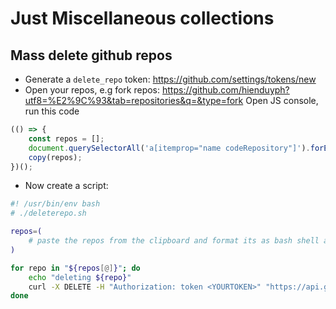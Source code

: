 # Just Miscellaneous collections

## Mass delete github repos
- Generate a `delete_repo` token: https://github.com/settings/tokens/new
- Open your repos, e.g fork repos: https://github.com/hienduyph?utf8=%E2%9C%93&tab=repositories&q=&type=fork
Open JS console, run this code
```js
(() => {
	const repos = [];
    document.querySelectorAll('a[itemprop="name codeRepository"]').forEach(e => repos.push(e.getAttribute('href')))
    copy(repos);
})();
```

- Now create a script:
```bash
#! /usr/bin/env bash
# ./deleterepo.sh

repos=(
    # paste the repos from the clipboard and format its as bash shell array
)

for repo in "${repos[@]}"; do
    echo "deleting ${repo}"
    curl -X DELETE -H "Authorization: token <YOURTOKEN>" "https://api.github.com/repos$repo";
done
```
